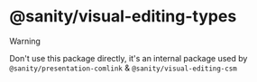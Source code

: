 # @sanity/visual-editing-types

> [!WARNING]  
> Don't use this package directly, it's an internal package used by `@sanity/presentation-comlink` & `@sanity/visual-editing-csm`
